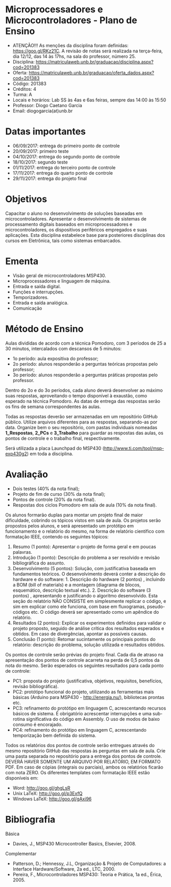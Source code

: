# Microprocessadores e Microcontroladores - Plano de Ensino

- ATENÇÃO!!! As menções da disciplina foram definidas: https://goo.gl/RKz21C. A revisão de notas será realizada na terça-feira, dia 12/12, das 14 às 17hs, na sala do professor, número 25. 
- Disciplina: https://matriculaweb.unb.br/graduacao/disciplina.aspx?cod=201383
- Oferta: https://matriculaweb.unb.br/graduacao/oferta_dados.aspx?cod=201383
- Código: 201383
- Créditos: 4
- Turma: A
- Locais e horários: Lab SS às 4as e 6as feiras, sempre das 14:00 às 15:50
- Professor: Diogo Caetano Garcia
- Email: diogogarcia(at)unb.br

# Datas importantes

- 06/09/2017: entrega do primeiro ponto de controle
- 20/09/2017: primeiro teste
- 04/10/2017: entrega do segundo ponto de controle
- 18/10/2017: segundo teste
- 01/11/2017: entrega do terceiro ponto de controle
- 17/11/2017: entrega do quarto ponto de controle
- 29/11/2017: entrega do projeto final

# Objetivos

Capacitar o aluno no desenvolvimento de soluções baseadas em microcontroladores. Apresentar o desenvolvimento de sistemas de processamento digitais baseados em microprocessadores e microcontroladores, os dispositivos periféricos empregados e suas aplicações. Esta disciplina estabelece base para posteriores disciplinas dos cursos em Eletrônica, tais como sistemas embarcados.

# Ementa

- Visão geral de microcontroladores MSP430.
- Microprocessadores e linguagem de máquina.
- Entrada e saída digital.
- Funções e interrupções.
- Temporizadores.
- Entrada e saída analógica.
- Comunicação

# Método de Ensino

Aulas divididas de acordo com a técnica Pomodoro, com 3 períodos de 25 a 30 minutos, intercalados com descansos de 5 minutos:

- 1o período: aula expositiva do professor;
- 2o período: alunos responderão a perguntas teóricas propostas pelo professor;
- 3o período: alunos responderão a perguntas práticas propostas pelo professor.

Dentro do 2o e do 3o períodos, cada aluno deverá desenvolver ao máximo suas respostas, aproveitando o tempo disponível à exaustão, como esperado na técnica Pomodoro. As datas de entrega das respostas serão os fins de semana correspondentes às aulas.

Todas as respostas deverão ser armazenadas em um repositório GitHub público. Utilize arquivos diferentes para as respostas, separando-as por data. Organize bem o seu repositório, com pastas individuais nomeadas **1_Respostas**, **2_PCs** e **3_Trabalho** para guardar as respostas das aulas, os pontos de controle e o trabalho final, respectivamente.

Será utilizada a placa Launchpad do MSP430 (http://www.ti.com/tool/msp-exp430g2) em toda a disciplina.

# Avaliação

- Dois testes (40% da nota final);
- Projeto de fim de curso (30% da nota final);
- Pontos de controle (20% da nota final).
- Respostas dos ciclos Pomodoro em sala de aula (10% da nota final).

Os alunos formarão duplas para montar um projeto final de maior dificuldade, cobrindo os tópicos vistos em sala de aula. Os projetos serão propostos pelos alunos, e será apresentado um protótipo em funcionamento e o relatório do mesmo, na forma de relatório científico com formatação IEEE, contendo os seguintes tópicos:

  1. Resumo (1 ponto): Apresentar o projeto de forma geral e em poucas palavras.
  2. Introdução (1 ponto): Descrição do problema a ser resolvido e revisão bibliográfica do assunto.
  3. Desenvolvimento (5 pontos): Solução, com justificativa baseada em fundamentos teóricos. O desenvolvimento deverá conter a descrição do hardware e do software:
    1. Descrição do hardware (2 pontos) , incluindo a BOM (bill of materials) e a montagem (diagrama de blocos, esquemático, descrição textual etc.).
    2. Descrição do software (3 pontos) , apresentando e justificando o algoritmo desenvolvido. Esta seção do relatório NÃO CONSISTE em simplesmente replicar o código, e sim em explicar como ele funciona, com base em fluxogramas, pseudo-códigos etc. O código deverá ser apresentado como um apêndice do relatório.
  4. Resultados (2 pontos): Explicar os experimentos definidos para validar o projeto proposto, seguido de análise crítica dos resultados esperados e obtidos. Em caso de divergências, apontar as possíveis causas.
  5. Conclusão (1 ponto): Retomar sucintamente os principais pontos do relatório: descrição do problema, solução utilizada e resultados obtidos.

Os pontos de controle serão prévias do projeto final. Cada dia de atraso na apresentação dos pontos de controle acarreta na perda de 0,5 pontos da nota do mesmo. Serão esperados os seguintes resultados para cada ponto de controle:

- PC1: proposta do projeto (justificativa, objetivos, requisitos, benefícios, revisão bibliográfica).
- PC2: protótipo funcional do projeto, utilizando as ferramentas mais básicas (Arduino para MSP430 - http://energia.nu/), bibliotecas prontas etc.
- PC3: refinamento do protótipo em linguagem C, acrescentando recursos básicos de sistema. É obrigatório acrescentar interrupções e uma sub-rotina significativa do código em Assembly. O uso de modos de baixo consumo é encorajado.
- PC4: refinamento do protótipo em linguagem C, acrescentando temporização bem definida do sistema.

Todos os relatórios dos pontos de controle serão entregues através do mesmo repositório GitHub das respostas às perguntas em sala de aula. Crie uma pasta separada no repositório para a entrega dos pontos de controle. DEVERÁ HAVER SOMENTE UM ARQUIVO POR RELATÓRIO, EM FORMATO PDF. Em caso de cópias (integrais ou parciais), ambos os relatórios ficarão com nota ZERO. Os diferentes templates com formatação IEEE estão disponíveis em:

- Word: http://goo.gl/ghgLsR
- Unix LaTeX: http://goo.gl/p3ExfQ
- Windows LaTeX: http://goo.gl/gAxi96

# Bibliografia

Básica

- Davies, J., MSP430 Microcontroller Basics, Elsevier, 2008.

Complementar

- Patterson, D.; Hennessy, J.L, Organização & Projeto de Computadores: a Interface Hardware/Software, 2a ed., LTC, 2000.
- Pereira, F., Microcontroladores MSP430: Teoria e Prática, 1a ed., Érica, 2005.
